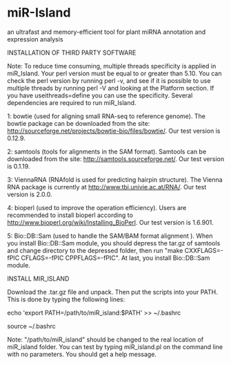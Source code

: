 # miR-Island
an ultrafast and memory-efficient tool for plant miRNA annotation and expression analysis


INSTALLATION OF THIRD PARTY SOFTWARE

Note: To reduce time consuming, multiple threads specificity is applied in miR_Island. Your perl version must be equal to or greater than 5.10. You can check the perl version by running perl -v, and see if it is possible to use multiple threads by running perl -V and looking at the Platform section. If you have useithreads=define you can use the specificity.
Several dependencies are required to run miR_Island.
   
1: bowtie (used for aligning small RNA-seq to reference genome). The bowtie package can be downloaded from the site: http://sourceforge.net/projects/bowtie-bio/files/bowtie/. Our test version is 0.12.9.

2: samtools (tools for alignments in the SAM format). Samtools can be downloaded from the site: http://samtools.sourceforge.net/. Our test version is 0.1.19.

3: ViennaRNA (RNAfold is used for predicting hairpin structure). The Vienna RNA package is currently at http://www.tbi.univie.ac.at/RNA/.  Our test version is 2.0.0.

4: bioperl (used to improve the operation efficiency). Users are recommended to install bioperl according to http://www.bioperl.org/wiki/Installing_BioPerl. Our test version is 1.6.901.

5: Bio::DB::Sam (used to handle the SAM/BAM format alignment ). When you install Bio::DB::Sam module, you should depress the tar.gz of samtools and change directory to the depressed folder, then run "make CXXFLAGS=-fPIC CFLAGS=-fPIC CPPFLAGS=-fPIC". At last, you install Bio::DB::Sam module.

INSTALL MIR_ISLAND

Download the .tar.gz file and unpack. Then put the scripts into your PATH. This is done by typing the following lines:

echo 'export PATH=/path/to/miR_island:$PATH' >> ~/.bashrc

source ~/.bashrc

Note: "/path/to/miR_island" should be changed to the real location of miR_island folder.
You can test by typing miR_island.pl on the command line with no parameters. You should get a help message.

